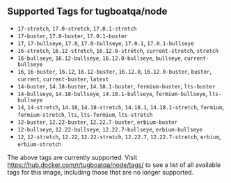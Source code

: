 ## Supported Tags for tugboatqa/node

* `17-stretch`, `17.0-stretch`, `17.0.1-stretch`
* `17-buster`, `17.0-buster`, `17.0.1-buster`
* `17`, `17-bullseye`, `17.0`, `17.0-bullseye`, `17.0.1`, `17.0.1-bullseye`
* `16-stretch`, `16.12-stretch`, `16.12.0-stretch`, `current-stretch`, `stretch`
* `16-bullseye`, `16.12-bullseye`, `16.12.0-bullseye`, `bullseye`, `current-bullseye`
* `16`, `16-buster`, `16.12`, `16.12-buster`, `16.12.0`, `16.12.0-buster`, `buster`, `current`, `current-buster`, `latest`
* `14-buster`, `14.18-buster`, `14.18.1-buster`, `fermium-buster`, `lts-buster`
* `14-bullseye`, `14.18-bullseye`, `14.18.1-bullseye`, `fermium-bullseye`, `lts-bullseye`
* `14`, `14-stretch`, `14.18`, `14.18-stretch`, `14.18.1`, `14.18.1-stretch`, `fermium`, `fermium-stretch`, `lts`, `lts-fermium`, `lts-stretch`
* `12-buster`, `12.22-buster`, `12.22.7-buster`, `erbium-buster`
* `12-bullseye`, `12.22-bullseye`, `12.22.7-bullseye`, `erbium-bullseye`
* `12`, `12-stretch`, `12.22`, `12.22-stretch`, `12.22.7`, `12.22.7-stretch`, `erbium`, `erbium-stretch`

The above tags are currently supported. Visit https://hub.docker.com/r/tugboatqa/node/tags/ to see a list of all available tags for this image, including those that are no longer supported.
